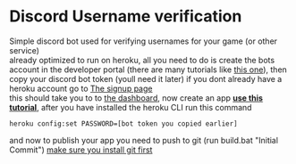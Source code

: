 # Discord Username verification
Simple discord bot used for verifying usernames for your game (or other service)  
already optimized to run on heroku, all you need to do is create the bots account in the developer portal (there are many tutorials like [this one](https://www.youtube.com/watch?v=b61kcgfOm_4)), then copy your discord bot token (youll need it later)
if you dont already have a heroku account go to [The signup page](https://signup.heroku.com/)  
this should take you to to [the dashboard](https://dashboard.heroku.com/), now create an app [**use this tutorial**](https://devcenter.heroku.com/articles/creating-apps), after you have installed the heroku CLI
run this command
```
heroku config:set PASSWORD=[bot token you copied earlier]
```
and now to publish your app you need to push to git (run build.bat "Initial Commit") [make sure you install git first](https://git-scm.com/book/en/v2/Getting-Started-Installing-Git)